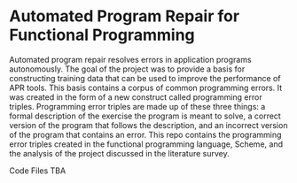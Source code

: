 # Automated Program Repair for Functional Programming

Automated program repair resolves errors in application programs autonomously. The goal of the project was to provide a basis for constructing training data that can be used to improve the performance of APR tools. This basis contains a corpus of common programming errors. It was created in the form of a new construct called programming error triples. Programming error triples are made up of these three things: a formal description of the exercise the program is meant to solve, a correct version of the program that follows the description, and an incorrect version of the program that contains an error. This repo contains the programming error triples created in the functional programming language, Scheme, and the analysis of the project discussed in the literature survey.

Code Files TBA
